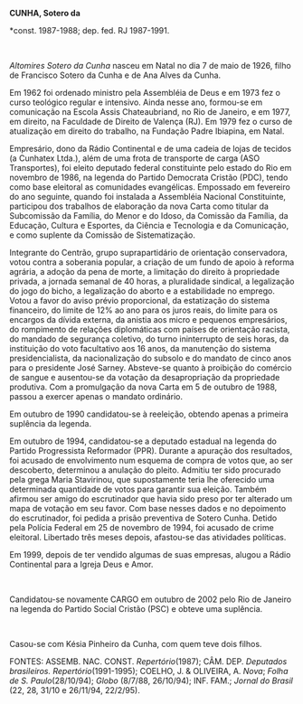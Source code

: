 **CUNHA, Sotero da**

\*const. 1987-1988; dep. fed. RJ 1987-1991.

 

*Altomires Sotero da Cunha* nasceu em Natal no dia 7 de maio de 1926,
filho de Francisco Sotero da Cunha e de Ana Alves da Cunha.

Em 1962 foi ordenado ministro pela Assembléia de Deus e em 1973 fez o
curso teológico regular e intensivo. Ainda nesse ano, formou-se em
comunicação na Escola Assis Chateaubriand, no Rio de Janeiro, e em 1977,
em direito, na Faculdade de Direito de Valença (RJ). Em 1979 fez o curso
de atualização em direito do trabalho, na Fundação Padre Ibiapina, em
Natal.

Empresário, dono da Rádio Continental e de uma cadeia de lojas de
tecidos (a Cunhatex Ltda.), além de uma frota de transporte de carga
(ASO Transportes), foi eleito deputado federal constituinte pelo estado
do Rio em novembro de 1986, na legenda do Partido Democrata Cristão
(PDC), tendo como base eleitoral as comunidades evangélicas. Empossado
em fevereiro do ano seguinte, quando foi instalada a Assembléia Nacional
Constituinte, participou dos trabalhos de elaboração da nova Carta como
titular da Subcomissão da Família, do Menor e do Idoso, da Comissão da
Família, da Educação, Cultura e Esportes, da Ciência e Tecnologia e da
Comunicação, e como suplente da Comissão de Sistematização.

Integrante do Centrão, grupo suprapartidário de orientação conservadora,
votou contra a soberania popular, a criação de um fundo de apoio à
reforma agrária, a adoção da pena de morte, a limitação do direito à
propriedade privada, a jornada semanal de 40 horas, a pluralidade
sindical, a legalização do jogo do bicho, a legalização do aborto e a
estabilidade no emprego. Votou a favor do aviso prévio proporcional, da
estatização do sistema financeiro, do limite de 12% ao ano para os juros
reais, do limite para os encargos da dívida externa, da anistia aos
micro e pequenos empresários, do rompimento de relações diplomáticas com
países de orientação racista, do mandado de segurança coletivo, do turno
ininterrupto de seis horas, da instituição do voto facultativo aos 16
anos, da manutenção do sistema presidencialista, da nacionalização do
subsolo e do mandato de cinco anos para o presidente José Sarney.
Absteve-se quanto à proibição do comércio de sangue e ausentou-se da
votação da desapropriação da propriedade produtiva. Com a promulgação da
nova Carta em 5 de outubro de 1988, passou a exercer apenas o mandato
ordinário.

Em outubro de 1990 candidatou-se à reeleição, obtendo apenas a primeira
suplência da legenda.

Em outubro de 1994, candidatou-se a deputado estadual na legenda do
Partido Progressista Reformador (PPR). Durante a apuração dos
resultados, foi acusado de envolvimento num esquema de compra de votos
que, ao ser descoberto, determinou a anulação do pleito. Admitiu ter
sido procurado pela grega Maria Stavirinou, que supostamente teria lhe
oferecido uma determinada quantidade de votos para garantir sua eleição.
Também afirmou ser amigo do escrutinador que havia sido preso por ter
alterado um mapa de votação em seu favor. Com base nesses dados e no
depoimento do escrutinador, foi pedida a prisão preventiva de Sotero
Cunha. Detido pela Polícia Federal em 25 de novembro de 1994, foi
acusado de crime eleitoral. Libertado três meses depois, afastou-se das
atividades políticas.

Em 1999, depois de ter vendido algumas de suas empresas, alugou a Rádio
Continental para a Igreja Deus e Amor.

 

Candidatou-se novamente CARGO em outubro de 2002 pelo Rio de Janeiro na
legenda do Partido Social Cristão (PSC) e obteve uma suplência.

 

Casou-se com Késia Pinheiro da Cunha, com quem teve dois filhos.

FONTES: ASSEMB. NAC. CONST. *Repertório*(1987); CÂM. DEP. *Deputados
brasileiros. Repertório*(1991-1995); COELHO, J. & OLIVEIRA, A. *Nova*;
*Folha de S. Paulo*(28/10/94); *Globo* (8/7/88, 26/10/94); INF. FAM.;
*Jornal do Brasil* (22, 28, 31/10 e 26/11/94, 22/2/95).

 
